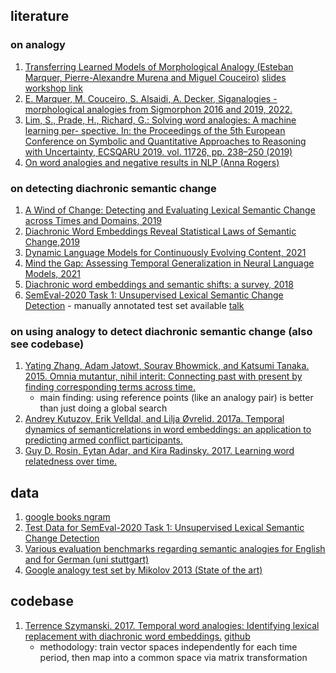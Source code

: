 ## literature
### on analogy
1. [Transferring Learned Models of Morphological Analogy (Esteban Marquer, Pierre-Alexandre Murena and Miguel Couceiro)](https://github.com/pmonnin/ata2022-papers-slides/raw/main/papers/ICCBR_2022_Workshop_paper_71.pdf) [<ins>slides</ins>](https://github.com/pmonnin/ata2022-papers-slides/raw/main/slides/ATA_2022_emarquer.pdf) [<ins>workshop link</ins>](https://iccbr-ata2022.loria.fr/schedule/)
2. [E. Marquer, M. Couceiro, S. Alsaidi, A. Decker, Siganalogies - morphological analogies from Sigmorphon 2016 and 2019, 2022.](https://hal.inria.fr/hal-03313591/)
3. [Lim, S., Prade, H., Richard, G.: Solving word analogies: A machine learning per- spective. In: the Proceedings of the 5th European Conference on Symbolic and Quantitative Approaches to Reasoning with Uncertainty, ECSQARU 2019. vol. 11726, pp. 238–250 (2019)](https://link.springer.com/chapter/10.1007/978-3-030-29765-7_20)
4. [On word analogies and negative results in NLP (Anna Rogers)](https://hackingsemantics.xyz/2019/analogies/)

### on detecting diachronic semantic change
1. [A Wind of Change: Detecting and Evaluating Lexical Semantic Change across Times and Domains, 2019](https://arxiv.org/pdf/1906.02979.pdf)
2. [Diachronic Word Embeddings Reveal Statistical Laws of Semantic Change,2019](https://arxiv.org/pdf/1605.09096.pdf)
3. [Dynamic Language Models for Continuously Evolving Content, 2021](https://dl.acm.org/doi/pdf/10.1145/3447548.3467162)
4. [Mind the Gap: Assessing Temporal Generalization in Neural Language Models, 2021](https://proceedings.neurips.cc/paper/2021/file/f5bf0ba0a17ef18f9607774722f5698c-Paper.pdf)
5. [Diachronic word embeddings and semantic shifts: a survey, 2018](https://arxiv.org/pdf/1806.03537.pdf)
6. [SemEval-2020 Task 1: Unsupervised Lexical Semantic Change Detection](https://aclanthology.org/2020.semeval-1.1.pdf) - manually annotated test set available [<ins>talk</ins>](https://underline.io/lecture/6403-semeval-2020-task-1-unsupervised-lexical-semantic-change-detection)

### on using analogy to detect diachronic semantic change (also see codebase)
1.  [Yating Zhang, Adam Jatowt, Sourav Bhowmick, and Katsumi Tanaka. 2015. Omnia mutantur, nihil interit: Connecting past with present by finding corresponding terms across time.](https://aclanthology.org/P15-1063.pdf)
      - main finding: using reference points (like an analogy pair) is better than just doing a global search
3.  [Andrey Kutuzov, Erik Velldal, and Lilja Øvrelid. 2017a. Temporal dynamics of semanticrelations in word embeddings: an application to predicting armed conflict participants.](https://arxiv.org/pdf/1707.08660.pdf)
4.  [Guy D. Rosin, Eytan Adar, and Kira Radinsky. 2017. Learning word relatedness over time.](https://arxiv.org/pdf/1707.08081.pdf%C2%A0%E2%86%A9%EF%B8%8E%C2%A0%E2%86%A9%EF%B8%8E)

## data
1. [google books ngram](https://storage.googleapis.com/books/ngrams/books/datasetsv3.html)
2. [Test Data for SemEval-2020 Task 1: Unsupervised Lexical Semantic Change Detection](https://www.ims.uni-stuttgart.de/en/research/resources/corpora/sem-eval-ulscd/)
3. [Various evaluation benchmarks regarding semantic analogies for English and for German (uni stuttgart)](https://www.ims.unistuttgart.de/en/research/resources/lexica/analogies/)
4. [Google analogy test set by Mikolov 2013 (State of the art)](https://aclweb.org/aclwiki/Google_analogy_test_set_(State_of_the_art))

## codebase
1. [Terrence Szymanski. 2017. Temporal word analogies: Identifying lexical replacement with diachronic word embeddings.](https://researchrepository.ucd.ie/bitstream/10197/9166/1/insight_publication.pdf) [<ins>github</ins>](https://github.com/tdszyman/twapy)
   - methodology: train vector spaces independently for each time period, then map into a common space via matrix transformation
